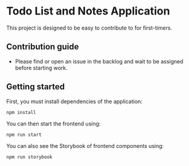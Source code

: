 # Todo List and Notes Application

This project is designed to be easy to contribute to for first-timers.

## Contribution guide

- Please find or open an issue in the backlog and wait to be assigned before starting work.

## Getting started

First, you must install dependencies of the application:

`npm install`

You can then start the frontend using:

`npm run start`

You can also see the Storybook of frontend components using:

`npm run storybook`

